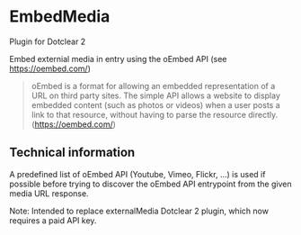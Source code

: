 # EmbedMedia

Plugin for Dotclear 2

Embed externial media in entry using the oEmbed API (see <https://oembed.com/>)

> oEmbed is a format for allowing an embedded representation of a URL on third party sites. The simple API allows a website to display embedded content (such as photos or videos) when a user posts a link to that resource, without having to parse the resource directly. (<https://oembed.com/>)

## Technical information

A predefined list of oEmbed API (Youtube, Vimeo, Flickr, …) is used if possible before trying to discover the oEmbed API entrypoint from the given media URL response.

Note: Intended to replace externalMedia Dotclear 2 plugin, which now requires a paid API key.

